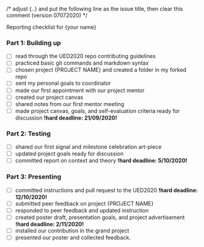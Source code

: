 /* adjust {..} and put the following line as the issue title, then clear this comment (version 07072020) */

Reporting checklist for {your name}

### Part 1: Building up
+ [ ] read through the UED2020 repo contributing guidelines
+ [ ] practiced basic git commands and markdown syntax
+ [ ] chosen project {PROJECT NAME} and created a folder in my forked repo
+ [ ] sent my personal goals to coordinator
+ [ ] made our first appointment with our project mentor
+ [ ] created our project canvas 
+ [ ] shared notes from our first mentor meeting 
+ [ ] made project canvas, goals, and self-evaluation criteria ready for discussion **!hard deadline: 21/09/2020!**

### Part 2: Testing
+ [ ] shared our first signal and milestone celebration art-piece
+ [ ] updated project goals ready for discussion
+ [ ] committed report on context and theory **!hard deadline: 5/10/2020!**

### Part 3: Presenting
+ [ ] committed instructions and pull request to the UED2020 **!hard deadline: 12/10/2020!**
+ [ ] submitted peer feedback on project {PROJECT NAME}
+ [ ] responded to peer feedback and updated instruction
+ [ ] created poster draft, presentation goals, and project advertisement **!hard deadline: 2/11/2020!**
+ [ ] installed our contribution in the grand project
+ [ ] presented our poster and collected feedback.